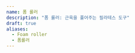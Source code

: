 ```yaml
---
name: 폼 롤러
description: "폼 롤러: 근육을 풀어주는 필라테스 도구"
draft: true
aliases:
  - Foam roller
  - 폼롤러
---
```

